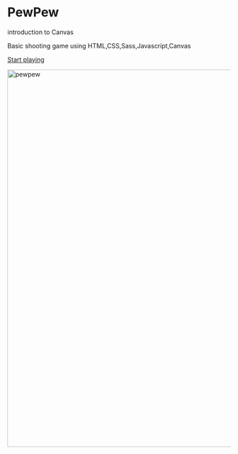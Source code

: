 # PewPew
introduction to Canvas

Basic shooting game using HTML,CSS,Sass,Javascript,Canvas

[Start playing](https://alain17-web.github.io/PewPew/)

<img width="850" alt="pewpew" src="https://user-images.githubusercontent.com/60004408/125959086-9e3acb08-2771-4d74-a971-67b6dbbffac3.png">
